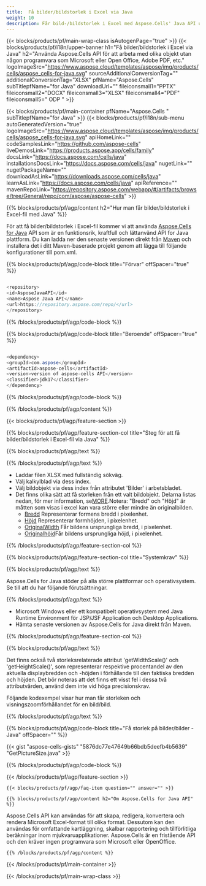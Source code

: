 ```yaml
---
title:  Få bilder/bildstorlek i Excel via Java
weight: 10
description: Får bild-/bildstorlek i Excel med Aspose.Cells' Java API utan någon programvara som Microsoft eller Open Office, Adobe PDF, etc.
---
```

{{< blocks/products/pf/main-wrap-class isAutogenPage="true" >}}
{{< blocks/products/pf/i18n/upper-banner h1="Få bilder/bildstorlek i Excel via Java" h2="Använda Aspose.Cells API för att arbeta med olika objekt utan någon programvara som Microsoft eller Open Office, Adobe PDF, etc." logoImageSrc="https://www.aspose.cloud/templates/aspose/img/products/cells/aspose_cells-for-java.svg" sourceAdditionalConversionTag="" additionalConversionTag="XLSX" pfName="Aspose.Cells" subTitlepfName="for Java" downloadUrl="" fileiconsmall1="PPTX" fileiconsmall2="DOCX" fileiconsmall3="XLSX" fileiconsmall4="PDF" fileiconsmall5=" ODP " >}}

{{< blocks/products/pf/main-container pfName="Aspose.Cells " subTitlepfName="for Java" >}}
{{< blocks/products/pf/i18n/sub-menu autoGeneratedVersion="true" logoImageSrc="https://www.aspose.cloud/templates/aspose/img/products/cells/aspose_cells-for-java.svg" apiHomeLink="" codeSamplesLink="https://github.com/aspose-cells" liveDemosLink="https://products.aspose.app/cells/family" docsLink="https://docs.aspose.com/cells/java" installationsDocsLink="https://docs.aspose.com/cells/java" nugetLink="" nugetPackageName="" downloadAsLink="https://downloads.aspose.com/cells/java" learnAsLink="https://docs.aspose.com/cells/java" apiReference="" mavenRepoLink="https://repository.aspose.com/webapp/#/artifacts/browse/tree/General/repo/com/aspose/aspose-cells" >}}

{{% blocks/products/pf/agp/content h2="Hur man får bilder/bildstorlek i Excel-fil med Java" %}}

 För att få bilder/bildstorlek i Excel-fil kommer vi att använda
 [Aspose.Cells for Java](https://products.aspose.com/cells/java) 
API som är en funktionsrik, kraftfull och lättanvänd API for Java plattform. Du kan ladda ner den senaste versionen direkt från
 [Maven](https://repository.aspose.com/webapp/#/artifacts/browse/tree/General/repo/com/aspose/aspose-cells) 
 och installera det i ditt Maven-baserade projekt genom att lägga till följande konfigurationer till pom.xml.

{{% blocks/products/pf/agp/code-block title="Förvar" offSpacer="true" %}}

```cs

<repository>
<id>AsposeJavaAPI</id>
<name>Aspose Java API</name>
<url>https://repository.aspose.com/repo/</url>
</repository>

```

{{% /blocks/products/pf/agp/code-block %}}

{{% blocks/products/pf/agp/code-block title="Beroende" offSpacer="true" %}}

```cs

<dependency>
<groupId>com.aspose</groupId>
<artifactId>aspose-cells</artifactId>
<version>version of aspose-cells API</version>
<classifier>jdk17</classifier>
</dependency>

```

{{% /blocks/products/pf/agp/code-block %}}

{{% /blocks/products/pf/agp/content %}}

{{< blocks/products/pf/agp/feature-section >}}

{{% blocks/products/pf/agp/feature-section-col title="Steg för att få bilder/bildstorlek i Excel-fil via Java" %}}

{{% blocks/products/pf/agp/text %}}

{{% /blocks/products/pf/agp/text %}}

+ Laddar filen XLSX med fullständig sökväg.
+ Välj kalkylblad via dess index.
+ Välj bildobjekt via dess index från attributet 'Bilder' i arbetsbladet.
 + Det finns olika sätt att få storleken från ett valt bildobjekt. Delarna listas nedan, för mer information, se[MORE](https://reference.aspose.com/cells/java/com.aspose.cells/picture/).Notera: "Bredd" och "Höjd" är måtten som visas i excel kan vara större eller mindre än originalbilden.
    + [Bredd](https://reference.aspose.com/cells/java/com.aspose.cells/picture/#getWidth--) Representerar formens bredd i pixelenhet.
    + [Höjd](https://reference.aspose.com/cells/java/com.aspose.cells/picture/#getHeight--) Representerar formhöjden, i pixelenhet.
    + [OriginalWidth](https://reference.aspose.com/cells/java/com.aspose.cells/picture/#getOriginalWidth--) Får bildens ursprungliga bredd, i pixelenhet.
    + [Originalhöjd](https://reference.aspose.com/cells/java/com.aspose.cells/picture/#getOriginalHeight--)Får bildens ursprungliga höjd, i pixelenhet.


{{% /blocks/products/pf/agp/feature-section-col %}}

{{% blocks/products/pf/agp/feature-section-col title="Systemkrav" %}}

{{% blocks/products/pf/agp/text %}}

 Aspose.Cells for Java stöder på alla större plattformar och operativsystem. Se till att du har följande förutsättningar.

{{% /blocks/products/pf/agp/text %}}

- Microsoft Windows eller ett kompatibelt operativsystem med Java Runtime Environment för JSP/JSF Application och Desktop Applications.
- Hämta senaste versionen av Aspose.Cells for Java direkt från Maven.

{{% /blocks/products/pf/agp/feature-section-col %}}

{{% blocks/products/pf/agp/text %}}
 
 Det finns också två storleksrelaterade attribut 'getWidthScale()' och 'getHeightScale()', som representerar respektive procentandel av den aktuella displaybredden och -höjden i förhållande till den faktiska bredden och höjden.
 Det bör noteras att det finns ett visst fel i dessa två attributvärden, använd dem inte vid höga precisionskrav.
 
 Följande kodexempel visar hur man får storleken och visningszoomförhållandet för en bild/bild.

{{% /blocks/products/pf/agp/text %}}

{{% blocks/products/pf/agp/code-block title="Få storlek på bilder/bilder - Java" offSpacer="" %}}

{{< gist "aspose-cells-gists" "5876dc77e47649b66bdb5deefb4b5639" "GetPictureSize.java" >}}

{{% /blocks/products/pf/agp/code-block %}}

{{< /blocks/products/pf/agp/feature-section >}}

    {{< blocks/products/pf/agp/faq-item question="" answer="" >}}
 

<!-- aboutfile Starts -->

    {{% blocks/products/pf/agp/content h2="Om Aspose.Cells for Java API" %}}

 Aspose.Cells API kan användas för att skapa, redigera, konvertera och rendera Microsoft Excel-format till olika format. Dessutom kan den användas för omfattande kartläggning, skalbar rapportering och tillförlitliga beräkningar inom mjukvaruapplikationer. Aspose.Cells är en fristående API och den kräver ingen programvara som Microsoft eller OpenOffice.


    {{% /blocks/products/pf/agp/content %}}

    


{{< /blocks/products/pf/main-container >}}
    
{{< /blocks/products/pf/main-wrap-class >}}
